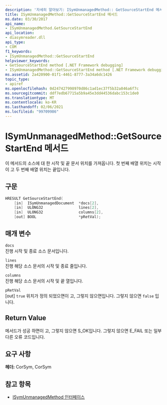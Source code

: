 ```yaml
---
description: '자세히 알아보기: ISymUnmanagedMethod:: GetSourceStartEnd 메서드'
title: ISymUnmanagedMethod::GetSourceStartEnd 메서드
ms.date: 03/30/2017
api_name:
- ISymUnmanagedMethod.GetSourceStartEnd
api_location:
- diasymreader.dll
api_type:
- COM
f1_keywords:
- ISymUnmanagedMethod::GetSourceStartEnd
helpviewer_keywords:
- GetSourceStartEnd method [.NET Framework debugging]
- ISymUnmanagedMethod::GetSourceStartEnd method [.NET Framework debugging]
ms.assetid: 2a420900-01f1-4461-8777-3a34a6dc1426
topic_type:
- apiref
ms.openlocfilehash: 0d247427998970d86c1ad1ec37f5b32a846a6f7c
ms.sourcegitcommit: ddf7edb67715a5b9a45e3dd44536dabc153c1de0
ms.translationtype: MT
ms.contentlocale: ko-KR
ms.lasthandoff: 02/06/2021
ms.locfileid: "99709986"
---
```

# <a name="isymunmanagedmethodgetsourcestartend-method"></a>ISymUnmanagedMethod::GetSourceStartEnd 메서드

이 메서드의 소스에 대 한 시작 및 끝 문서 위치를 가져옵니다. 첫 번째 배열 위치는 시작이 고 두 번째 배열 위치는 끝입니다.  
  
## <a name="syntax"></a>구문  
  
```cpp  
HRESULT GetSourceStartEnd(  
    [in]  ISymUnmanagedDocument  *docs[2],  
    [in]  ULONG32                lines[2],  
    [in]  ULONG32                columns[2],  
    [out] BOOL                   *pRetVal);  
```  
  
## <a name="parameters"></a>매개 변수  

 `docs`  
 진행 시작 및 종료 소스 문서입니다.  
  
 `lines`  
 진행 해당 소스 문서의 시작 및 종료 줄입니다.  
  
 `columns`  
 진행 해당 소스 문서의 시작 및 끝 열입니다.  
  
 `pRetVal`  
 [out] `true` 위치가 정의 되었으면이 고, 그렇지 않으면입니다. 그렇지 않으면 `false` 입니다.  
  
## <a name="return-value"></a>Return Value  

 메서드가 성공 하면이 고, 그렇지 않으면 S_OK입니다. 그렇지 않으면 E_FAIL 또는 일부 다른 오류 코드입니다.  
  
## <a name="requirements"></a>요구 사항  

 **헤더:** CorSym, CorSym  
  
## <a name="see-also"></a>참고 항목

- [ISymUnmanagedMethod 인터페이스](isymunmanagedmethod-interface.md)
